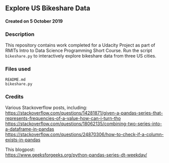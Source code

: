 ## Explore US Bikeshare Data

#### Created on 5 October 2019

### Description
This repository contains work completed for a Udacity Project as part of RMITs Intro to Data Science Programming Short Course. Run the script `bikeshare.py` to interactively explore bikeshare data from three US cities.

### Files used
`README.md`\
`bikeshare.py`

### Credits
Various Stackoverflow posts, including:\
https://stackoverflow.com/questions/14281871/given-a-pandas-series-that-represents-frequencies-of-a-value-how-can-i-turn-tho \
https://stackoverflow.com/questions/18062135/combining-two-series-into-a-dataframe-in-pandas \
https://stackoverflow.com/questions/24870306/how-to-check-if-a-column-exists-in-pandas

This blogpost:\
https://www.geeksforgeeks.org/python-pandas-series-dt-weekday/
